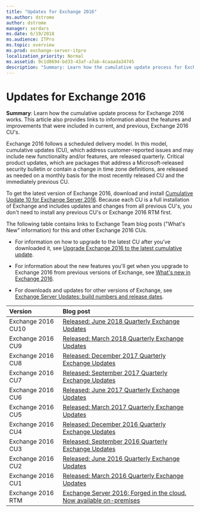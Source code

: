 ```yaml
---
title: "Updates for Exchange 2016"
ms.author: dstrome
author: dstrome
manager: serdars
ms.date: 6/19/2018
ms.audience: ITPro
ms.topic: overview
ms.prod: exchange-server-itpro
localization_priority: Normal
ms.assetid: 9c1d8694-bd33-43af-a7ab-4caaada34745
description: "Summary: Learn how the cumulative update process for Exchange 2016 works. This article also provides links to information about the features and improvements that were included in current, and previous, Exchange 2016 CU's."
---
```


# Updates for Exchange 2016

 **Summary**: Learn how the cumulative update process for Exchange 2016 works. This article also provides links to information about the features and improvements that were included in current, and previous, Exchange 2016 CU's.
  
Exchange 2016 follows a scheduled delivery model. In this model, cumulative updates (CU), which address customer-reported issues and may include new functionality and/or features, are released quarterly. Critical product updates, which are packages that address a Microsoft-released security bulletin or contain a change in time zone definitions, are released as needed on a monthly basis for the most recently released CU and the immediately previous CU.
  
To get the latest version of Exchange 2016, download and install [Cumulative Update 10 for Exchange Server 2016](https://go.microsoft.com/fwlink/p/?linkid=2002912). Because each CU is a full installation of Exchange and includes updates and changes from all previous CU's, you don't need to install any previous CU's or Exchange 2016 RTM first.
  
The following table contains links to Exchange Team blog posts ("What's New" information) for this and other Exchange 2016 CUs.
  
- For information on how to upgrade to the latest CU after you've downloaded it, see [Upgrade Exchange 2016 to the latest cumulative update](../plan-and-deploy/install-cumulative-updates.md).
    
- For information about the new features you'll get when you upgrade to Exchange 2016 from previous versions of Exchange, see [What's new in Exchange 2016](new-features.md).
    
- For downloads and updates for other versions of Exchange, see [Exchange Server Updates: build numbers and release dates](https://go.microsoft.com/fwlink/p/?LinkId=512549).
    
|**Version**|**Blog post**|
|:-----|:-----|
|Exchange 2016 CU10  <br/> |[Released: June 2018 Quarterly Exchange Updates](https://go.microsoft.com/fwlink/p/?linkid=2003013) <br/> |
|Exchange 2016 CU9  <br/> |[Released: March 2018 Quarterly Exchange Updates](https://go.microsoft.com/fwlink/p/?linkid=870404) <br/> |
|Exchange 2016 CU8  <br/> |[Released: December 2017 Quarterly Exchange Updates](https://go.microsoft.com/fwlink/p/?linkid=865293) <br/> |
|Exchange 2016 CU7  <br/> |[Released: September 2017 Quarterly Exchange Updates](https://go.microsoft.com/fwlink/p/?linkid=858936) <br/> |
|Exchange 2016 CU6  <br/> |[Released: June 2017 Quarterly Exchange Updates](https://go.microsoft.com/fwlink/p/?linkid=852170) <br/> |
|Exchange 2016 CU5  <br/> |[Released: March 2017 Quarterly Exchange Updates](https://go.microsoft.com/fwlink/p/?linkid=845203) <br/> |
|Exchange 2016 CU4  <br/> |[Released: December 2016 Quarterly Exchange Updates](https://go.microsoft.com/fwlink/p/?linkid=837801) <br/> |
|Exchange 2016 CU3  <br/> |[Released: September 2016 Quarterly Exchange Updates](https://go.microsoft.com/fwlink/p/?LinkId=827208) <br/> |
|Exchange 2016 CU2  <br/> |[Released: June 2016 Quarterly Exchange Updates](https://go.microsoft.com/fwlink/p/?LinkId=808655) <br/> |
|Exchange 2016 CU1  <br/> |[Released: March 2016 Quarterly Exchange Updates](https://go.microsoft.com/fwlink/p/?LinkId=747752) <br/> |
|Exchange 2016 RTM  <br/> |[Exchange Server 2016: Forged in the cloud. Now available on-premises](https://go.microsoft.com/fwlink/p/?LinkId=747751) <br/> |
   

